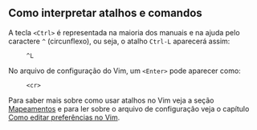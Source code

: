 Como interpretar atalhos e comandos
-----------------------------------

A tecla `<Ctrl>` é representada na maioria dos manuais e na ajuda pelo
caractere `^` (circunflexo), ou seja, o atalho `Ctrl-L` aparecerá assim:

         ^L

No arquivo de configuração do Vim, um `<Enter>` pode aparecer como:

         <cr>

Para saber mais sobre como usar atalhos no Vim veja a seção
[Mapeamentos](../capitulo_12/mapeamentos.md) e para ler sobre o arquivo de configuração veja
o capítulo [Como editar preferências no Vim](../capitulo_12/como_editar_preferencias_no_vim.md).
